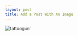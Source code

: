 ```yaml
---
layout: post
title: Add a Post With An Image
---
```


![tattoogun](/images/name-of-your-image.jpg)`
